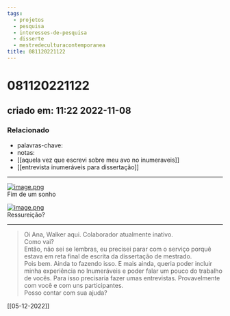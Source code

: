```yaml
---
tags:
  - projetos
  - pesquisa
  - interesses-de-pesquisa
  - disserte
  - mestredeculturacontemporanea
title: 081120221122
---
```


# 081120221122

## criado em: 11:22 2022-11-08

### Relacionado

- palavras-chave: 
- notas: 
- [[aquela vez que escrevi sobre meu avo no inumeraveis]]
- [[entrevista inumeráveis para dissertação]]
---

[![image.png](https://i.postimg.cc/dtpGGW3Y/image.png)](https://postimg.cc/zVwLrFTt)  
Fim de um sonho

[![image.png](https://i.postimg.cc/2STGhQsF/image.png)](https://postimg.cc/fVtYh9TJ)  
Ressureição?

---

>Oi Ana, Walker aqui. Colaborador atualmente inativo.  
>Como vai?  
>Então, não sei se lembras, eu precisei parar com o serviço porquê estava em reta final de escrita da dissertação de mestrado.  
>Pois bem. Ainda to fazendo isso. E mais ainda, queria poder incluir minha experiência no Inumeráveis e poder falar um pouco do trabalho de vocês. Para isso precisaria fazer umas entrevistas. Provavelmente com você e com uns participantes.  
>Posso contar com sua ajuda?

[[05-12-2022]] 
